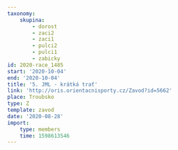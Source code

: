 ```yaml
---
taxonomy:
    skupina:
        - dorost
        - zaci2
        - zaci1
        - pulci2
        - pulci1
        - zabicky
id: 2020-race_1485
start: '2020-10-04'
end: '2020-10-04'
title: '5. JML - krátká trať'
link: 'http://oris.orientacnisporty.cz/Zavod?id=5662'
place: Troubsko
type: Z
template: zavod
date: '2020-08-28'
import:
    type: members
    time: 1598613546
---
```


